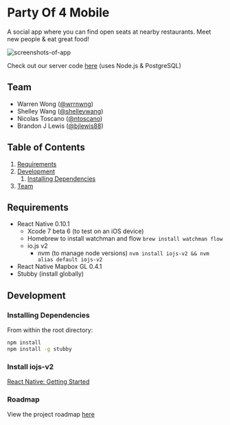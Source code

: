 # Party Of 4 Mobile
A social app where you can find open seats at nearby restaurants. Meet new people & eat great food!

![screenshots-of-app](http://i.imgur.com/n2hB1Pz.png)

Check out our server code [here](https://github.com/Trustworthy-Hair/partyof4) (uses Node.js & PostgreSQL)

## Team

  - Warren Wong ([@wrrnwng](https://github.com/wrrnwng)) 
  - Shelley Wang ([@shelleywang](https://github.com/shelleywang))
  - Nicolas Toscano ([@ntoscano](https://github.com/ntoscano))
  - Brandon J Lewis ([@bjlewis88](https://github.com/bjlewis88))

## Table of Contents

1. [Requirements](#requirements)
1. [Development](#development)
    1. [Installing Dependencies](#installing-dependencies)
1. [Team](#team)

## Requirements

- React Native 0.10.1
  - Xcode 7 beta 6 (to test on an iOS device)
  - Homebrew to install watchman and flow
    `brew install watchman flow`
  - io.js v2
    - nvm (to manage node versions) `nvm install iojs-v2 && nvm alias default iojs-v2`
- React Native Mapbox GL 0.4.1
- Stubby (install globally)

## Development

### Installing Dependencies

From within the root directory:

```sh
npm install
npm install -g stubby
```

### Install iojs-v2

[React Native: Getting Started](https://facebook.github.io/react-native/docs/getting-started.html)


### Roadmap

View the project roadmap [here](https://waffle.io/Trustworthy-Hair/partyof4mobile)
